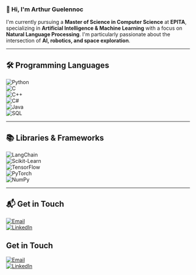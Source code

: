 ### 👋 Hi, I'm Arthur Guelennoc

I'm currently pursuing a **Master of Science in Computer Science** at **EPITA**, specializing in **Artificial Intelligence & Machine Learning** with a focus on **Natural Language Processing**. I'm particularly passionate about the intersection of **AI, robotics, and space exploration**.

---

## 🛠️ Programming Languages

<div align="left">

![Python](https://img.shields.io/badge/Python-1a3b3b?&logo=python&logoColor=white)  
![C](https://img.shields.io/badge/C-00599C?logo=c&logoColor=white)  
![C++](https://img.shields.io/badge/C++-00599C?logo=c%2B%2B&logoColor=white)  
![C#](https://custom-icon-badges.demolab.com/badge/C%23-239120.svg?logo=csharp&logoColor=white)  
![Java](https://img.shields.io/badge/Java-ED8B00?logo=openjdk&logoColor=white)  
![SQL](https://img.shields.io/badge/PostgreSQL-316192?logo=postgresql&logoColor=white)  

</div>

---

## 📚 Libraries & Frameworks

<div align="left">

![LangChain](https://img.shields.io/badge/LangChain-1a3b3b?&logo=LangChain&logoColor=white)  
![Scikit-Learn](https://img.shields.io/badge/Scikit--Learn-f89a36?&logo=scikit-learn&logoColor=white)  
![TensorFlow](https://img.shields.io/badge/TensorFlow-f8c039?&logo=tensorflow&logoColor=white)  
![PyTorch](https://img.shields.io/badge/PyTorch-ee4c2c?&logo=pytorch&logoColor=white)  
![NumPy](https://img.shields.io/badge/NumPy-4d77cf?&logo=numpy&logoColor=white)  

</div>

---

## 📬 Get in Touch

<div align="left">

[![Email](https://img.shields.io/badge/Email-aguelennoc@gmail.com-B8001F?style=for-the-badge)](mailto:aguelennoc@gmail.com)  
[![LinkedIn](https://img.shields.io/badge/LinkedIn-arthurguelennoc-507687?style=for-the-badge)](https://www.linkedin.com/in/arthur-guelennoc)  

</div>

## Get in Touch

<div align="left">

[![Email](https://img.shields.io/badge/Email-aguelennoc@gmail.com-B8001F?style=for-the-badge)](mailto:aguelennoc@gmail.com)  
[![LinkedIn](https://img.shields.io/badge/LinkedIn-arthurguelennoc-507687?style=for-the-badge)](https://www.linkedin.com/in/arthur-guelennoc)  

</div>
